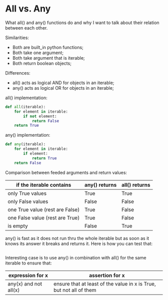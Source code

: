# All vs. Any

What all() and any() functions do and why I want to talk about their relation between each other.

Similarities:
+ Both are built_in python functions;
+ Both take one argument;
+ Both take argument that is iterable;
+ Both return boolean objects;

Differences:
+ all() acts as logical AND for objects in an iterable;
+ any() acts as logical OR for objects in an iterable;

all() implementation:
```python
def all(iterable):
    for element in iterable:
        if not element:
            return False
    return True
```

any() implementation:
```python
def any(iterable):
    for element in iterable:
        if element:
            return True
    return False
```

Comparison between feeded arguments and return values:

|   if the iterable contains              |  any() returns |  all() returns  |
|-----------------------------------------|---------|---------|
| only True values                       |  True   |  True   |
| only False values                        |  False  |  False  |
| one True value (rest are False) |  True   |  False  |
| one False value (rest are True) |  True   |  False  |
| is empty                          |  False  |  True   |

any() is fast as it does not run thru the whole iterable but as soon as it knows its answer it breaks and returns it.
Here is how you can test that:
```python
```

Interesting case is to use any() in combination with all() for the same iterable to ensure that:

|   expression for x    |                                                   assertion for x   |
|-----------------------|---------------------------------------------------------------------|
| any(x) and not all(x) | ensure that at least of the value in x is True, but not all of them |
